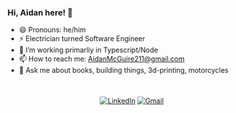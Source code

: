 ### Hi, Aidan here! 👋 

- 😄 Pronouns: he/him  
- ⚡️ Electrician turned Software Engineer  
- 🔭 I’m working primarliy in Typescript/Node  
- 📫 How to reach me: AidanMcGuire211@gmail.com  
- 💬 Ask me about books, building things, 3d-printing, motorcycles

<br>
<p align="center">
  <a href="https://www.linkedin.com/in/aidanmcguire/"><img alt="LinkedIn" src="https://img.shields.io/badge/linkedin-%230077B5.svg?&style=for-the-badge&logo=linkedin&logoColor=white"/></a>
  <a href="mailto: aidanmcguire211@gmail.com"><img alt="Gmail" src="https://img.shields.io/badge/Gmail-D14836?style=for-the-badge&logo=gmail&logoColor=white" /></a>
</p> 
